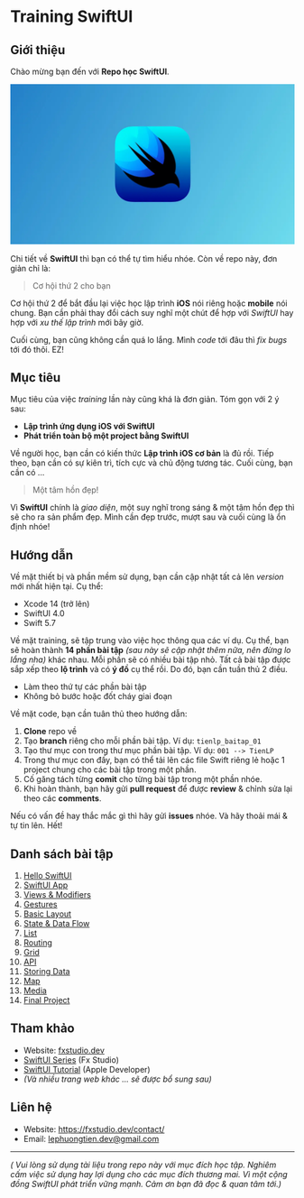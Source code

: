 # Training SwiftUI
## Giới thiệu

Chào mừng bạn đến với **Repo học SwiftUI**.

![0001](./_img/0001.jpeg)

Chi tiết về **SwiftUI** thì bạn có thể tự tìm hiểu nhóe. Còn về repo này, đơn giản chỉ là:

> Cơ hội thứ 2 cho bạn

Cơ hội thứ 2 để bắt đầu lại việc học lập trình **iOS** nói riêng hoặc **mobile** nói chung. Bạn cần phải thay đổi cách suy nghĩ một chút để hợp với *SwiftUI* hay hợp với *xu thế lập trình* mới bây giờ. 

Cuối cùng, bạn cũng không cần quá lo lắng. Mình *code* tới đâu thì *fix bugs* tới đó thôi. EZ!

## Mục tiêu

Mục tiêu của việc *training* lần này cũng khá là đơn giản. Tóm gọn với 2 ý sau:

* **Lập trình ứng dụng iOS với SwiftUI**
* **Phát triển toàn bộ một project bằng SwiftUI**

Về người học, bạn cần có kiến thức **Lập trình iOS cơ bản** là đủ rồi. Tiếp theo, bạn cần có sự kiên trì, tích cực và chủ động tương tác. Cuối cùng, bạn cần có ...

> Một tâm hồn đẹp!

Vì **SwiftUI** chính là *giao diện*, một suy nghĩ trong sáng & một tâm hồn đẹp thì sẽ cho ra sản phẩm đẹp. Mình cần đẹp trước, mượt sau và cuối cùng là ổn định nhóe!

## Hướng dẫn

Về mặt thiết bị và phần mềm sử dụng, bạn cần cập nhật tất cả lên *version* mới nhất hiện tại. Cụ thể:

* Xcode 14 (trở lên)
* SwiftUI 4.0
* Swift 5.7

Về mặt training,  sẽ tập trung vào việc học thông qua các ví dụ. Cụ thể, bạn sẽ hoàn thành **14 phần bài tập** *(sau này sẽ cập nhật thêm nữa, nên đừng lo lắng nha)* khác nhau. Mỗi phần sẽ có nhiều bài tập nhỏ. Tất cả bài tập được sắp xếp theo **lộ trình** và có **ý đồ** cụ thể rồi. Do đó, bạn cần tuần thủ 2 điều.

* Làm theo thứ tự các phần bài tập
* Không bỏ bước hoặc đốt cháy giai đoạn

Về mặt code, bạn cần tuân thủ theo hướng dẫn:

1. **Clone** repo về
2. Tạo **branch** riêng cho mỗi phần bài tập. Ví dụ: `tienlp_baitap_01`
3. Tạo thư mục con trong thư mục phần bài tập. Ví dụ: `001 --> TienLP`
4. Trong thư mục con đấy, bạn có thể tải lên các file Swift riêng lẻ hoặc 1 project chung cho các bài tập trong một phần.
5. Cố găng tách từng **comit** cho từng bài tập trong một phần nhóe.
6. Khi hoàn thành, bạn hãy gửi **pull request** để được **review** & chỉnh sửa lại theo các **comments**.

Nếu có vấn đề hay thắc mắc gì thì hãy gửi **issues** nhóe. Và hãy thoải mái & tự tin lên. Hết!

## Danh sách bài tập

1. [Hello SwiftUI](./001)
2. [SwiftUI App](./002)
3. [Views & Modifiers](./003)
4. [Gestures](./004)
5. [Basic Layout](./005)
6. [State & Data Flow](./006)
7. [List](./007)
8. [Routing](./008)
9. [Grid](./009)
10. [API](./010)
11. [Storing Data](./011)
12. [Map](./012)
13. [Media](./013)
14. [Final Project](./014)

## Tham khảo

* Website: [fxstudio.dev](https://fxstudio.dev/)
* [SwiftUI Series](https://fxstudio.dev/category/code/swiftui/) (Fx Studio)
* [SwiftUI Tutorial](https://developer.apple.com/tutorials/swiftui) (Apple Developer)
* *(Và nhiều trang web khác ... sẽ được bổ sung sau)*

## Liên hệ

* Website: <https://fxstudio.dev/contact/>
* Email: [lephuongtien.dev@gmail.com](mailto:lephuongtien.dev@gmail.com)

---

*( Vui lòng sử dụng tài liệu trong repo này với mục đích học tập. Nghiêm cấm việc sử dụng hay lợi dụng cho các mục đích thương mai. Vì một cộng đồng SwiftUI phát triển vững mạnh. Cảm ơn bạn đã đọc & quan tâm tới.)*